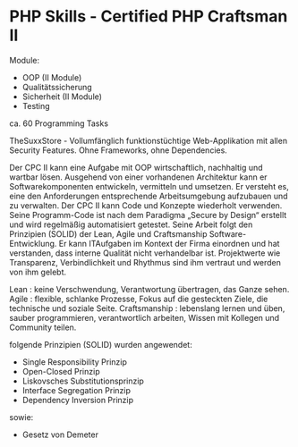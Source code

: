 # PHP Skills - Certified PHP Craftsman II

Module:
- OOP (II Module)
- Qualitätssicherung
- Sicherheit (II Module)
- Testing

ca. 60 Programming Tasks

TheSuxxStore - Vollumfänglich funktionstüchtige Web-Applikation mit allen Security Features. Ohne Frameworks, ohne Dependencies.

Der CPC II kann eine Aufgabe mit OOP wirtschaftlich, nachhaltig und wartbar lösen. Ausgehend von einer vorhandenen Architektur kann er 
Softwarekomponenten entwickeln, vermitteln und umsetzen. Er versteht es, eine den Anforderungen entsprechende Arbeitsumgebung aufzubauen 
und zu verwalten. Der CPC II kann Code und Konzepte wiederholt verwenden. Seine Programm-Code ist nach dem Paradigma „Secure by Design“ 
erstellt und wird regelmäßig automatisiert getestet. Seine Arbeit folgt den Prinzipien (SOLID) der Lean, Agile und Craftsmanship Software-
Entwicklung. Er kann ITAufgaben im Kontext der Firma einordnen und hat verstanden, dass interne Qualität nicht verhandelbar ist. 
Projektwerte wie Transparenz, Verbindlichkeit und Rhythmus sind ihm vertraut und werden von ihm gelebt. 

Lean : keine Verschwendung, Verantwortung übertragen, das Ganze sehen.
Agile : flexible, schlanke Prozesse, Fokus auf die gesteckten Ziele, die technische und soziale Seite.
Craftsmanship : lebenslang lernen und üben, sauber programmieren, verantwortlich arbeiten, Wissen mit Kollegen und Community teilen.

folgende Prinzipien (SOLID) wurden angewendet:
- Single Responsibility Prinzip
- Open-Closed Prinzip
- Liskovsches Substitutionsprinzip
- Interface Segregation Prinzip
- Dependency Inversion Prinzip

sowie:
- Gesetz von Demeter

